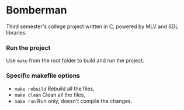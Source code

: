 # Bomberman

Third semester's college project written in C, powered by MLV and SDL libraries.


### Run the project

Use `make` from the root folder to build and run the project.


### Specific makefile options

* `make rebuild` Rebuild all the files,
* `make clean` Clean all the files,
* `make run` Run only, doesn't compile the changes.
